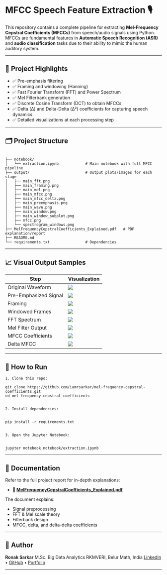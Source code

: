 # MFCC Speech Feature Extraction 🎙️

This repository contains a complete pipeline for extracting **Mel-Frequency Cepstral Coefficients (MFCCs)** from speech/audio signals using Python. MFCCs are fundamental features in **Automatic Speech Recognition (ASR)** and **audio classification** tasks due to their ability to mimic the human auditory system.

---

## 📌 Project Highlights

- ✅ Pre-emphasis filtering
- ✅ Framing and windowing (Hanning)
- ✅ Fast Fourier Transform (FFT) and Power Spectrum
- ✅ Mel Filterbank generation
- ✅ Discrete Cosine Transform (DCT) to obtain MFCCs
- ✅ Delta (Δ) and Delta-Delta (Δ²) coefficients for capturing speech dynamics
- ✅ Detailed visualizations at each processing step

---

## 🗂️ Project Structure

```

├── notebook/
│   └── extraction.ipynb            # Main notebook with full MFCC pipeline
├── output/                         # Output plots/images for each stage
│   ├── main_fft.png
│   ├── main_framing.png
│   ├── main_mel.png
│   ├── main_mfcc.png
│   ├── main_mfcc_delta.png
│   ├── main_preemphasis.png
│   ├── main_wave.png
│   ├── main_window.png
│   ├── main_window_subplot.png
│   ├── mfcc.png
│   └── spectrogram_windows.png
├── MelFrequencyCepstralCoefficients_Explained.pdf   # PDF explanation/report
├── README.md
└── requirements.txt                # Dependencies

````

---

## 📈 Visual Output Samples

| Step | Visualization |
|------|---------------|
| Original Waveform | ![](output/main_wave.png) |
| Pre-Emphasized Signal | ![](output/main_preemphasis.png) |
| Framing | ![](output/main_framing.png) |
| Windowed Frames | ![](output/main_window_subplot.png) |
| FFT Spectrum | ![](output/main_fft.png) |
| Mel Filter Output | ![](output/main_mel.png) |
| MFCC Coefficients | ![](output/main_mfcc.png) |
| Delta MFCC | ![](output/main_mfcc_delta.png) |

---

## 📄 How to Run

   ```
1. Clone this repo:

   git clone https://github.com/iamrsarkar/mel-frequency-cepstral-coefficients.git
   cd mel-frequency-cepstral-coefficients


2. Install dependencies:

   
   pip install -r requirements.txt
   

3. Open the Jupyter Notebook:

   
   jupyter notebook notebook/extraction.ipynb
   ````
   

---

## 📘 Documentation

Refer to the full project report for in-depth explanations:

* **📄 [MelFrequencyCepstralCoefficients\_Explained.pdf](MelFrequencyCepstralCoefficients_Explained.pdf)**

The document explains:

* Signal preprocessing
* FFT & Mel scale theory
* Filterbank design
* MFCC, delta, and delta-delta coefficients

---

## 🧠 Author

**Ronak Sarkar**
M.Sc. Big Data Analytics
RKMVERI, Belur Math, India
[LinkedIn](https://www.linkedin.com/in/ronak-sarkar-122a6130b/) • [GitHub](https://github.com/iamrsarkar) • [Portfolio](https://sites.google.com/view/rsarkar)

---




